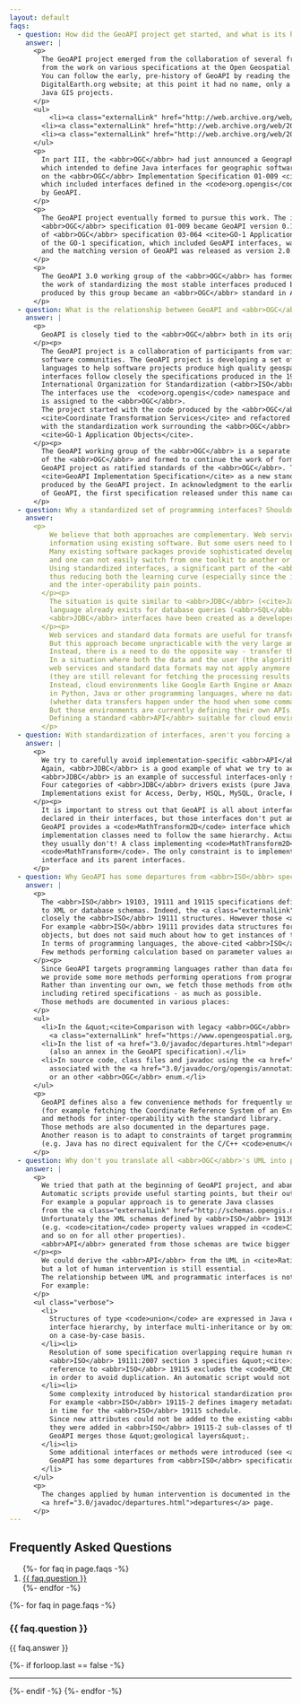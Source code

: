 ```yaml
---
layout: default
faqs:
  - question: How did the GeoAPI project get started, and what is its history?
    answer: |
      <p>
        The GeoAPI project emerged from the collaboration of several free software projects and
        from the work on various specifications at the Open Geospatial Consortium (<abbr>OGC</abbr>).
        You can follow the early, pre-history of GeoAPI by reading the following three posts to the
        DigitalEarth.org website; at this point it had no name, only a goal of bringing together multiple
        Java GIS projects.
      </p>
      <ul>
          <li><a class="externalLink" href="http://web.archive.org/web/20030509104308/http://digitalearth.org/story/2002/10/10/55046/206">Call for a Geo-Spatial <abbr>API</abbr></a></li>
        <li><a class="externalLink" href="http://web.archive.org/web/20030510220525/http://digitalearth.org/story/2002/12/2/195021/503">Java GeoSpatial <abbr>API</abbr> Part II</a></li>
        <li><a class="externalLink" href="http://web.archive.org/web/20030501122912/http://digitalearth.org/story/2002/12/12/121814/73">Java GeoSpatial <abbr>API</abbr> Part III</a></li>
      </ul>
      <p>
        In part III, the <abbr>OGC</abbr> had just announced a Geographic Objects initiative
        which intended to define Java interfaces for geographic software. This followed earlier work
        on the <abbr>OGC</abbr> Implementation Specification 01-009 <cite>Coordinate Transformation Services</cite>
        which included interfaces defined in the <code>org.opengis</code> namespace ultimately adopted
        by GeoAPI.
      </p>
      <p>
        The GeoAPI project eventually formed to pursue this work. The interfaces defined in the
        <abbr>OGC</abbr> specification 01-009 became GeoAPI version 0.1. GeoAPI 1.0 was released with the draft
        of <abbr>OGC</abbr> specification 03-064 <cite>GO-1 Application Objects</cite>. In May 2005, the final draft
        of the GO-1 specification, which included GeoAPI interfaces, was accepted as an <abbr>OGC</abbr> standard
        and the matching version of GeoAPI was released as version 2.0.
      </p>
      <p>
        The GeoAPI 3.0 working group of the <abbr>OGC</abbr> has formed in January 2009 to formalized and continue
        the work of standardizing the most stable interfaces produced by the GeoAPI project. The GeoAPI specification
        produced by this group became an <abbr>OGC</abbr> standard in April 2011.
      </p>
  - question: What is the relationship between GeoAPI and <abbr>OGC</abbr>?
    answer: |
      <p>
        GeoAPI is closely tied to the <abbr>OGC</abbr> both in its origins and in its ongoing work.
      </p><p>
        The GeoAPI project is a collaboration of participants from various institutions and
        software communities. The GeoAPI project is developing a set of interfaces in programming
        languages to help software projects produce high quality geospatial software. The core
        interfaces follow closely the specifications produced in the 19100 series of the
        International Organization for Standardization (<abbr>ISO</abbr>) and by the <abbr>OGC</abbr>.
        The interfaces use the  <code>org.opengis</code> namespace and copyright to the code
        is assigned to the <abbr>OGC</abbr>.
        The project started with the code produced by the <abbr>OGC</abbr> Implementation Specification 01-009
        <cite>Coordinate Transformation Services</cite> and refactored this code in collaboration
        with the standardization work surrounding the <abbr>OGC</abbr> specification 03-064
        <cite>GO-1 Application Objects</cite>.
      </p><p>
        The GeoAPI working group of the <abbr>OGC</abbr> is a separate effort made up principally of members
        of the <abbr>OGC</abbr> and formed to continue the work of formalizing the interfaces developed by the
        GeoAPI project as ratified standards of the <abbr>OGC</abbr>. The working group decided to start the
        <cite>GeoAPI Implementation Specification</cite> as a new standard focused exclusively on the interfaces
        produced by the GeoAPI project. In acknowledgment to the earlier work and to match the numbering scheme
        of GeoAPI, the first specification released under this name carry the 3.0 version number.
      </p>
  - question: Why a standardized set of programming interfaces? Shouldn't <abbr>OGC</abbr> standards stick to web services only?
    answer:
      <p>
          We believe that both approaches are complementary. Web services are efficient ways to publish geographic
          information using existing software. But some users need to build their own solution, for example a numerical model.
          Many existing software packages provide sophisticated developer toolkits, but each toolkit has its own learning curve,
          and one can not easily switch from one toolkit to another or mix components from different toolkits.
          Using standardized interfaces, a significant part of the <abbr>API</abbr> can stay constant across different toolkits,
          thus reducing both the learning curve (especially since the interfaces are derived from published abstract UML)
          and the inter-operability pain points.
        </p><p>
          The situation is quite similar to <abbr>JDBC</abbr> (<cite>Java DataBase Connectivity</cite>)'s one. The fact that a high-level
          language already exists for database queries (<abbr>SQL</abbr>) doesn't means that low-level programming interfaces are not needed.
          <abbr>JDBC</abbr> interfaces have been created as a developer tools in complement to <abbr>SQL</abbr>, and they proven to be quite useful.
        </p><p>
          Web services and standard data formats are useful for transferring data to the scientist who processes them.
          But this approach become unpracticable with the very large amount of Earth Observation data.
          Instead, there is a need to do the opposite way - transfer the algorithm to the data in a cloud environment.
          In a situation where both the data and the user (the algorithm) are on the cloud,
          web services and standard data formats may not apply anymore at processing time
          (they are still relevant for fetching the processing results however).
          Instead, cloud environments like Google Earth Engine or Amazon Lambdas allow execution of user-defined algorithms
          in Python, Java or other programming languages, where no data transfer happens from user's perspective
          (whether data transfers happen under the hood when some commands are executed is implementation details).
          But those environments are currently defining their own APIs, at the risk of vendor-lockin.
          Defining a standard <abbr>API</abbr> suitable for cloud environments is part of GeoAPI goals.
        </p>
  - question: With standardization of interfaces, aren't you forcing a particular implementation?
    answer: |
      <p>
        We try to carefully avoid implementation-specific <abbr>API</abbr>.
        Again, <abbr>JDBC</abbr> is a good example of what we try to achieve.
        <abbr>JDBC</abbr> is an example of successful interfaces-only specification implemented by many vendors.
        Four categories of <abbr>JDBC</abbr> drivers exists (pure Java, wrappers around native code, etc.).
        Implementations exist for Access, Derby, HSQL, MySQL, Oracle, PostgreSQL and many others.
      </p><p>
        It is important to stress out that GeoAPI is all about interfaces. Concrete classes must implement all methods
        declared in their interfaces, but those interfaces don't put any constraint on the class hierarchy. For example
        GeoAPI provides a <code>MathTransform2D</code> interface which extends <code>MathTransform</code>. In no way do
        implementation classes need to follow the same hierarchy. Actually, in the particular case of <code>MathTransforms</code>,
        they usually don't! A class implementing <code>MathTransform2D</code> doesn't need to extend a class implementing
        <code>MathTransform</code>. The only constraint is to implement all methods declared in the <code>MathTransform2D</code>
        interface and its parent interfaces.
      </p>
  - question: Why GeoAPI has some departures from <abbr>ISO</abbr> specifications? Shouldn't GeoAPI be strictly <abbr>ISO</abbr>-compliant?
    answer: |
      <p>
        The <abbr>ISO</abbr> 19103, 19111 and 19115 specifications define mostly <cite>data structures</cite> convertible
        to XML or database schemas. Indeed, the <a class="externalLink" href="http://www.epsg.org">EPSG</a> database schema follows
        closely the <abbr>ISO</abbr> 19111 structures. However those <abbr>ISO</abbr> specifications define few operations.
        For example <abbr>ISO</abbr> 19111 provides data structures for describing accurately <cite>Coordinate Reference System</cite>
        objects, but does not said much about how to get instances of them (except from a geodetic dataset).
        In terms of programming languages, the above-cited <abbr>ISO</abbr> specifications define mostly no-argument getter methods.
        Few methods performing calculation based on parameter values are specified.
      </p><p>
        Since GeoAPI targets programming languages rather than data formats,
        we provide some more methods performing operations from programmatic parameters.
        Rather than inventing our own, we fetch those methods from other <abbr>OGC</abbr> specifications -
        including retired specifications - as much as possible.
        Those methods are documented in various places:
      </p>
      <ul>
        <li>In the &quot;<cite>Comparison with legacy <abbr>OGC</abbr> specifications</cite>&quot; annex in the
          <a class="externalLink" href="https://www.opengeospatial.org/standards/geoapi">GeoAPI specification</a>.</li>
        <li>In the list of <a href="3.0/javadoc/departures.html">departures from the <abbr>ISO</abbr>/<abbr>OGC</abbr> specifications</a>
          (also an annex in the GeoAPI specification).</li>
        <li>In source code, class files and javadoc using the <a href="3.0/javadoc/org/opengis/annotation/UML.html">UML annotation</a>
          associated with the <a href="3.0/javadoc/org/opengis/annotation/Specification.html#OGC_01009"><abbr>OGC</abbr> 01-009 specification enum</a>
          or an other <abbr>OGC</abbr> enum.</li>
      </ul>
      <p>
        GeoAPI defines also a few convenience methods for frequently used operations
        (for example fetching the Coordinate Reference System of an Envelope)
        and methods for inter-operability with the standard library.
        Those methods are also documented in the departures page.
        Another reason is to adapt to constraints of target programming language
        (e.g. Java has no direct equivalent for the C/C++ <code>enum</code> construct).
      </p>
  - question: Why don't you translate all <abbr>OGC</abbr>'s UML into programmatic interfaces using some automatic script?
    answer: |
      <p>
        We tried that path at the beginning of GeoAPI project, and abandoned it.
        Automatic scripts provide useful starting points, but their output do not alway match the expectations of developers.
        For example a popular approach is to generate Java classes
        from the <a class="externalLink" href="http://schemas.opengis.net">XML schemas</a> using JAXB-related technologies.
        Unfortunately the XML schemas defined by <abbr>ISO</abbr> 19139 are quite unusual, introducing a lot of redundant elements
        (e.g. <code>citation</code> property values wrapped in <code>CI_Citation</code> XML elements,
        and so on for all other properties).
        <abbr>API</abbr> generated from those schemas are twice bigger than the conceptual model.
      </p><p>
        We could derive the <abbr>API</abbr> from the UML in <cite>Rational Rose</cite> format instead than the XML schemas,
        but a lot of human intervention is still essential.
        The relationship between UML and programmatic interfaces is not always straightforward.
        For example:
      </p>
      <ul class="verbose">
        <li>
          Structures of type <code>union</code> are expressed in Java either by rearranging the
          interface hierarchy, by interface multi-inheritance or by omitting the data structure,
          on a case-by-case basis.
        </li><li>
          Resolution of some specification overlapping require human reading. For example
          <abbr>ISO</abbr> 19111:2007 section 3 specifies &quot;<cite>in this international standard, normative
          reference to <abbr>ISO</abbr> 19115 excludes the <code>MD_CRS</code> class and its components classes</cite>&quot;
          in order to avoid duplication. An automatic script would not have done this exclusion.
        </li><li>
          Some complexity introduced by historical standardization processes can be avoided.
          For example <abbr>ISO</abbr> 19115-2 defines imagery metadata which were not ready
          in time for the <abbr>ISO</abbr> 19115 schedule.
          Since new attributes could not be added to the existing <abbr>ISO</abbr> 19115 classes,
          they were added in <abbr>ISO</abbr> 19115-2 sub-classes of the same name (e.g. <code>MI_Band extends MD_Band</code>).
          GeoAPI merges those &quot;geological layers&quot;.
        </li><li>
          Some additional interfaces or methods were introduced (see <a href="#departures">Why
          GeoAPI has some departures from <abbr>ISO</abbr> specifications?</a>).
        </li>
      </ul>
      <p>
        The changes applied by human intervention is documented in the
        <a href="3.0/javadoc/departures.html">departures</a> page.
      </p>
---
```


<div class="font-sans">
  <h2 id="top" class="text-2xl font-bold">Frequently Asked Questions</h2>
</div>

<!-- questions -->
<ol class="mt-4 mb-8 ml-4 list-decimal">
{%- for faq in page.faqs -%}
<li class="my-1"><a href="#question-{{ forloop.index }}">{{ faq.question }}</a></li>
{%- endfor -%}
</ol>

<!-- answers -->
{%- for faq in page.faqs -%}
<div class="font-sans">
  <h3 id="question-{{ forloop.index }}" class="text-1xl font-bold">{{ faq.question }}</h3>
</div>

<div class="my-2">
{{ faq.answer }}
</div>

{%- if forloop.last == false -%}
<hr class="mb-4" />
{%- endif -%}
{%- endfor -%}
